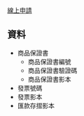 [線上申請](https://pmst.panasonic.com.tw/SalesEvent/Activity/Add?EventID=3C37BDA3-A378-4DB0-8640-5112E620A578)

## 資料

- 商品保證書
  - 商品保證書編號
  - 商品保證書驗證碼
  - 商品保證書影本
- 發票號碼
- 發票影本
- 匯款存摺影本